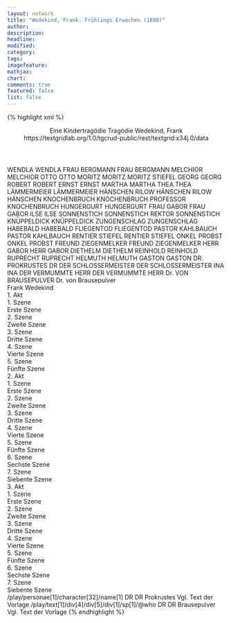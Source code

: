 ```yaml
---
layout: network
title: "Wedekind, Frank: Frühlings Erwachen (1890)"
author:
description:
headline:
modified:
category:
tags:
imagefeature:
mathjax:
chart:
comments: true
featured: false
list: false
---
```

{% highlight xml %}
<?xml-model href="https://raw.githubusercontent.com/DLiNa/project/master/rules/lina.rnc"?><?xml-model href="https://raw.githubusercontent.com/DLiNa/project/master/rules/lina.sch"?>
<play xmlns="http://lina.digital">
  <header>
    <title>Frühlings Erwachen</title>
  	<subtitle>Eine Kindertragödie</subtitle>
  	<genretitle>Tragödie</genretitle>
    <author>Wedekind, Frank</author>
  	<date when="1890" type="written"/>
  	<date when="1891" type="print"/>
  	<date when="1906" type="premiere"/>
  	<source>https://textgridlab.org/1.0/tgcrud-public/rest/textgrid:x34j.0/data</source>
  </header>
  <personae>
    <character>
      <name>WENDLA</name>
      <alias xml:id="wendla">
        <name>WENDLA</name>
      </alias>
    </character>
    <character>
      <name>FRAU BERGMANN</name>
      <alias xml:id="frau_bergmann">
        <name>FRAU BERGMANN</name>
      </alias>
    </character>
    <character>
      <name>MELCHIOR</name>
      <alias xml:id="melchior">
        <name>MELCHIOR</name>
      </alias>
    </character>
    <character>
      <name>OTTO</name>
      <alias xml:id="otto">
        <name>OTTO</name>
      </alias>
    </character>
    <character>
      <name>MORITZ</name>
      <alias xml:id="moritz">
        <name>MORITZ</name>
      </alias>
    	<alias xml:id="moritz_stiefel">
    		<name>MORITZ STIEFEL</name>
    	</alias>
    </character>
    <character>
      <name>GEORG</name>
      <alias xml:id="georg">
        <name>GEORG</name>
      </alias>
    </character>
    <character>
      <name>ROBERT</name>
      <alias xml:id="robert">
        <name>ROBERT</name>
      </alias>
    </character>
    <character>
      <name>ERNST</name>
      <alias xml:id="ernst">
        <name>ERNST</name>
      </alias>
    </character>
    <character>
      <name>MARTHA</name>
      <alias xml:id="martha">
        <name>MARTHA</name>
      </alias>
    </character>
    <character>
      <name>THEA</name>
      <alias xml:id="thea">
        <name>THEA</name>
      </alias>
    </character>
    <character>
      <name>LÄMMERMEIER</name>
      <alias xml:id="lämmermeier">
        <name>LÄMMERMEIER</name>
      </alias>
    </character>
    <character>
      <name>HÄNSCHEN RILOW</name>
      <alias xml:id="hänschen_rilow">
        <name>HÄNSCHEN RILOW</name>
      </alias>
    	<alias xml:id="hänschen">
    		<name>HÄNSCHEN</name>
    	</alias>
    </character>
    <character>
      <name>KNOCHENBRUCH</name>
      <alias xml:id="knochenbruch">
        <name>KNOCHENBRUCH</name>
      </alias>
    	<alias xml:id="professor_knochenbruch">
    		<name>PROFESSOR KNOCHENBRUCH</name>
    	</alias>
    </character>
    <character>
      <name>HUNGERGURT</name>
      <alias xml:id="hungergurt">
        <name>HUNGERGURT</name>
      </alias>
    </character>
    <character>
      <name>FRAU GABOR</name>
      <alias xml:id="frau_gabor">
        <name>FRAU GABOR</name>
      </alias>
    </character>
    <character>
      <name>ILSE</name>
      <alias xml:id="ilse">
        <name>ILSE</name>
      </alias>
    </character>
    <character>
      <name>SONNENSTICH</name>
      <alias xml:id="sonnenstich">
        <name>SONNENSTICH</name>
      </alias>
    	<alias xml:id="rektor_sonnenstich">
    		<name>REKTOR SONNENSTICH</name>
    	</alias>
    </character>
    <character>
      <name>KNÜPPELDICK</name>
      <alias xml:id="knüppeldick">
        <name>KNÜPPELDICK</name>
      </alias>
    </character>
    <character>
      <name>ZUNGENSCHLAG</name>
      <alias xml:id="zungenschlag">
        <name>ZUNGENSCHLAG</name>
      </alias>
    </character>
    <character>
      <name>HABEBALD</name>
      <alias xml:id="habebald">
        <name>HABEBALD</name>
      </alias>
    </character>
    <character>
      <name>FLIEGENTOD</name>
      <alias xml:id="fliegentod">
        <name>FLIEGENTOD</name>
      </alias>
    </character>
    <character>
      <name>PASTOR KAHLBAUCH</name>
      <alias xml:id="pastor_kahlbauch">
        <name>PASTOR KAHLBAUCH</name>
      </alias>
    </character>
    <character>
      <name>RENTIER STIEFEL</name>
      <alias xml:id="rentier_stiefel">
        <name>RENTIER STIEFEL</name>
      </alias>
    </character>
    <character>
      <name>ONKEL PROBST</name>
      <alias xml:id="onkel_probst">
        <name>ONKEL PROBST</name>
      </alias>
    </character>
    <character>
      <name>FREUND ZIEGENMELKER</name>
      <alias xml:id="freund_ziegenmelker">
        <name>FREUND ZIEGENMELKER</name>
      </alias>
    </character>
    <character>
      <name>HERR GABOR</name>
      <alias xml:id="herr_gabor">
        <name>HERR GABOR</name>
      </alias>
    </character>
    <character>
      <name>DIETHELM</name>
      <alias xml:id="diethelm">
        <name>DIETHELM</name>
      </alias>
    </character>
    <character>
      <name>REINHOLD</name>
      <alias xml:id="reinhold">
        <name>REINHOLD</name>
      </alias>
    </character>
    <character>
      <name>RUPRECHT</name>
      <alias xml:id="ruprecht">
        <name>RUPRECHT</name>
      </alias>
    </character>
    <character>
      <name>HELMUTH</name>
      <alias xml:id="helmuth">
        <name>HELMUTH</name>
      </alias>
    </character>
    <character>
      <name>GASTON</name>
      <alias xml:id="gaston">
        <name>GASTON</name>
      </alias>
    </character>
    <character>
      <name>DR. PROKRUSTES</name>
      <alias xml:id="dr">
        <name>DR</name>
      </alias>
    </character>
    <character>
      <name>DER SCHLOSSERMEISTER</name>
      <alias xml:id="der_schlossermeister">
        <name>DER SCHLOSSERMEISTER</name>
      </alias>
    </character>
    <character>
      <name>INA</name>
      <alias xml:id="ina">
        <name>INA</name>
      </alias>
    </character>
    <character>
      <name>DER VERMUMMTE HERR</name>
      <alias xml:id="der_vermummte_herr">
        <name>DER VERMUMMTE HERR</name>
      </alias>
    </character>
  	<character>
  		<name>Dr. VON BRAUSEPULVER</name>
  		<alias xml:id="dr_brausepulver">
  			<name>Dr. von Brausepulver</name>
  		</alias>
  	</character>
  </personae>
  <text>
    <div>
      <head>Frank Wedekind</head>
    </div>
    <div>
      <head>1. Akt</head>
      <div>
        <head>1. Szene</head>
        <div>
          <head>Erste Szene</head>
          <sp who="#wendla">
            <amount n="8" unit="speech_acts"/>
            <amount n="251" unit="words"/>
            <amount n="4" unit="lines"/>
            <amount n="1388" unit="chars"/>
          </sp>
          <sp who="#frau_bergmann">
            <amount n="7" unit="speech_acts"/>
            <amount n="147" unit="words"/>
            <amount n="4" unit="lines"/>
            <amount n="820" unit="chars"/>
          </sp>
        </div>
      </div>
      <div>
        <head>2. Szene</head>
        <div>
          <head>Zweite Szene</head>
          <sp who="#melchior">
            <amount n="44" unit="speech_acts"/>
            <amount n="769" unit="words"/>
            <amount n="33" unit="lines"/>
            <amount n="4271" unit="chars"/>
          </sp>
          <sp who="#otto">
            <amount n="2" unit="speech_acts"/>
            <amount n="19" unit="words"/>
            <amount n="2" unit="lines"/>
            <amount n="95" unit="chars"/>
          </sp>
          <sp who="#moritz">
            <amount n="39" unit="speech_acts"/>
            <amount n="964" unit="words"/>
            <amount n="27" unit="lines"/>
            <amount n="5344" unit="chars"/>
          </sp>
          <sp who="#georg">
            <amount n="3" unit="speech_acts"/>
            <amount n="19" unit="words"/>
            <amount n="3" unit="lines"/>
            <amount n="110" unit="chars"/>
          </sp>
          <sp who="#robert">
            <amount n="2" unit="speech_acts"/>
            <amount n="8" unit="words"/>
            <amount n="2" unit="lines"/>
            <amount n="48" unit="chars"/>
          </sp>
          <sp who="#ernst">
            <amount n="2" unit="speech_acts"/>
            <amount n="17" unit="words"/>
            <amount n="2" unit="lines"/>
            <amount n="104" unit="chars"/>
          </sp>
        </div>
      </div>
      <div>
        <head>3. Szene</head>
        <div>
          <head>Dritte Szene</head>
          <sp who="#martha">
            <amount n="26" unit="speech_acts"/>
            <amount n="460" unit="words"/>
            <amount n="19" unit="lines"/>
            <amount n="2397" unit="chars"/>
          </sp>
          <sp who="#wendla">
            <amount n="21" unit="speech_acts"/>
            <amount n="312" unit="words"/>
            <amount n="14" unit="lines"/>
            <amount n="1623" unit="chars"/>
          </sp>
          <sp who="#thea">
            <amount n="22" unit="speech_acts"/>
            <amount n="250" unit="words"/>
            <amount n="18" unit="lines"/>
            <amount n="1370" unit="chars"/>
          </sp>
        </div>
      </div>
      <div>
        <head>4. Szene</head>
        <div>
          <head>Vierte Szene</head>
          <sp who="#melchior">
            <amount n="9" unit="speech_acts"/>
            <amount n="61" unit="words"/>
            <amount n="9" unit="lines"/>
            <amount n="326" unit="chars"/>
          </sp>
          <sp who="#georg">
            <amount n="6" unit="speech_acts"/>
            <amount n="43" unit="words"/>
            <amount n="6" unit="lines"/>
            <amount n="249" unit="chars"/>
          </sp>
          <sp who="#otto">
            <amount n="8" unit="speech_acts"/>
            <amount n="64" unit="words"/>
            <amount n="8" unit="lines"/>
            <amount n="340" unit="chars"/>
          </sp>
          <sp who="#lämmermeier">
            <amount n="7" unit="speech_acts"/>
            <amount n="57" unit="words"/>
            <amount n="7" unit="lines"/>
            <amount n="310" unit="chars"/>
          </sp>
          <sp who="#robert">
            <amount n="7" unit="speech_acts"/>
            <amount n="62" unit="words"/>
            <amount n="6" unit="lines"/>
            <amount n="392" unit="chars"/>
          </sp>
          <sp who="#hänschen_rilow">
            <amount n="3" unit="speech_acts"/>
            <amount n="21" unit="words"/>
            <amount n="3" unit="lines"/>
            <amount n="107" unit="chars"/>
          </sp>
          <sp who="#moritz">
            <amount n="8" unit="speech_acts"/>
            <amount n="337" unit="words"/>
            <amount n="3" unit="lines"/>
            <amount n="1786" unit="chars"/>
          </sp>
          <sp who="#knochenbruch">
            <amount n="1" unit="speech_acts"/>
            <amount n="20" unit="words"/>
            <amount n="133" unit="chars"/>
          </sp>
          <sp who="#hungergurt">
            <amount n="1" unit="speech_acts"/>
            <amount n="5" unit="words"/>
            <amount n="1" unit="lines"/>
            <amount n="33" unit="chars"/>
          </sp>
        </div>
      </div>
      <div>
        <head>5. Szene</head>
        <div>
          <head>Fünfte Szene</head>
          <sp who="#melchior">
            <amount n="32" unit="speech_acts"/>
            <amount n="626" unit="words"/>
            <amount n="21" unit="lines"/>
            <amount n="3404" unit="chars"/>
          </sp>
          <sp who="#wendla">
            <amount n="31" unit="speech_acts"/>
            <amount n="581" unit="words"/>
            <amount n="22" unit="lines"/>
            <amount n="3073" unit="chars"/>
          </sp>
        </div>
      </div>
    </div>
    <div>
      <head>2. Akt</head>
      <div>
        <head>1. Szene</head>
        <div>
          <head>Erste Szene</head>
          <sp who="#moritz">
            <amount n="14" unit="speech_acts"/>
            <amount n="1097" unit="words"/>
            <amount n="7" unit="lines"/>
            <amount n="6139" unit="chars"/>
          </sp>
          <sp who="#melchior">
            <amount n="14" unit="speech_acts"/>
            <amount n="317" unit="words"/>
            <amount n="9" unit="lines"/>
            <amount n="1729" unit="chars"/>
          </sp>
          <sp who="#frau_gabor">
            <amount n="8" unit="speech_acts"/>
            <amount n="212" unit="words"/>
            <amount n="6" unit="lines"/>
            <amount n="1196" unit="chars"/>
          </sp>
        </div>
      </div>
      <div>
        <head>2. Szene</head>
        <div>
          <head>Zweite Szene</head>
          <sp who="#frau_bergmann">
            <amount n="27" unit="speech_acts"/>
            <amount n="599" unit="words"/>
            <amount n="15" unit="lines"/>
            <amount n="3186" unit="chars"/>
          </sp>
          <sp who="#wendla">
            <amount n="26" unit="speech_acts"/>
            <amount n="467" unit="words"/>
            <amount n="19" unit="lines"/>
            <amount n="2484" unit="chars"/>
          </sp>
        </div>
      </div>
      <div>
        <head>3. Szene</head>
        <div>
          <head>Dritte Szene</head>
          <sp who="#hänschen_rilow">
            <amount n="1" unit="speech_acts"/>
            <amount n="730" unit="words"/>
            <amount n="4468" unit="chars"/>
          </sp>
        </div>
      </div>
      <div>
        <head>4. Szene</head>
        <div>
          <head>Vierte Szene</head>
          <sp who="#wendla">
            <amount n="7" unit="speech_acts"/>
            <amount n="130" unit="words"/>
            <amount n="5" unit="lines"/>
            <amount n="566" unit="chars"/>
          </sp>
          <sp who="#melchior">
            <amount n="6" unit="speech_acts"/>
            <amount n="87" unit="words"/>
            <amount n="4" unit="lines"/>
            <amount n="412" unit="chars"/>
          </sp>
        </div>
      </div>
      <div>
        <head>5. Szene</head>
        <div>
          <head>Fünfte Szene</head>
          <sp who="#frau_gabor">
            <amount n="1" unit="speech_acts"/>
            <amount n="562" unit="words"/>
            <amount n="3382" unit="chars"/>
          </sp>
        </div>
      </div>
      <div>
        <head>6. Szene</head>
        <div>
          <head>Sechste Szene</head>
          <sp who="#wendla">
            <amount n="1" unit="speech_acts"/>
            <amount n="113" unit="words"/>
            <amount n="587" unit="chars"/>
          </sp>
        </div>
      </div>
      <div>
        <head>7. Szene</head>
        <div>
          <head>Siebente Szene</head>
          <sp who="#moritz">
            <amount n="22" unit="speech_acts"/>
            <amount n="1184" unit="words"/>
            <amount n="18" unit="lines"/>
            <amount n="6759" unit="chars"/>
          </sp>
          <sp who="#ilse">
            <amount n="21" unit="speech_acts"/>
            <amount n="847" unit="words"/>
            <amount n="10" unit="lines"/>
            <amount n="5002" unit="chars"/>
          </sp>
        </div>
      </div>
    </div>
    <div>
      <head>3. Akt</head>
      <div>
        <head>1. Szene</head>
        <div>
          <head>Erste Szene</head>
          <sp who="#sonnenstich">
            <amount n="26" unit="speech_acts"/>
            <amount n="1021" unit="words"/>
            <amount n="14" unit="lines"/>
            <amount n="6436" unit="chars"/>
          </sp>
          <sp who="#knüppeldick">
            <amount n="1" unit="speech_acts"/>
            <amount n="23" unit="words"/>
            <amount n="122" unit="chars"/>
          </sp>
          <sp who="#zungenschlag">
            <amount n="3" unit="speech_acts"/>
            <amount n="84" unit="words"/>
            <amount n="542" unit="chars"/>
          </sp>
          <sp who="#habebald">
            <amount n="8" unit="speech_acts"/>
            <amount n="24" unit="words"/>
            <amount n="8" unit="lines"/>
            <amount n="176" unit="chars"/>
          </sp>
          <sp who="#fliegentod">
            <amount n="2" unit="speech_acts"/>
            <amount n="69" unit="words"/>
            <amount n="429" unit="chars"/>
          </sp>
          <sp who="#hungergurt">
            <amount n="1" unit="speech_acts"/>
            <amount n="23" unit="words"/>
            <amount n="150" unit="chars"/>
          </sp>
          <sp who="#melchior">
            <amount n="12" unit="speech_acts"/>
            <amount n="58" unit="words"/>
            <amount n="11" unit="lines"/>
            <amount n="342" unit="chars"/>
          </sp>
        </div>
      </div>
      <div>
        <head>2. Szene</head>
        <div>
          <head>Zweite Szene</head>
          <sp who="#pastor_kahlbauch">
            <amount n="2" unit="speech_acts"/>
            <amount n="172" unit="words"/>
            <amount n="1080" unit="chars"/>
          </sp>
          <sp who="#rentier_stiefel">
            <amount n="2" unit="speech_acts"/>
            <amount n="34" unit="words"/>
            <amount n="1" unit="lines"/>
            <amount n="170" unit="chars"/>
          </sp>
          <sp who="#rektor_sonnenstich">
            <amount n="2" unit="speech_acts"/>
            <amount n="49" unit="words"/>
            <amount n="1" unit="lines"/>
            <amount n="331" unit="chars"/>
          </sp>
          <sp who="#professor_knochenbruch">
            <amount n="2" unit="speech_acts"/>
            <amount n="28" unit="words"/>
            <amount n="1" unit="lines"/>
            <amount n="164" unit="chars"/>
          </sp>
          <sp who="#onkel_probst">
            <amount n="2" unit="speech_acts"/>
            <amount n="35" unit="words"/>
            <amount n="1" unit="lines"/>
            <amount n="201" unit="chars"/>
          </sp>
          <sp who="#freund_ziegenmelker">
            <amount n="2" unit="speech_acts"/>
            <amount n="55" unit="words"/>
            <amount n="308" unit="chars"/>
          </sp>
          <sp who="#hänschen_rilow">
            <amount n="5" unit="speech_acts"/>
            <amount n="82" unit="words"/>
            <amount n="4" unit="lines"/>
            <amount n="466" unit="chars"/>
          </sp>
          <sp who="#georg">
            <amount n="4" unit="speech_acts"/>
            <amount n="31" unit="words"/>
            <amount n="4" unit="lines"/>
            <amount n="172" unit="chars"/>
          </sp>
          <sp who="#robert">
            <amount n="4" unit="speech_acts"/>
            <amount n="50" unit="words"/>
            <amount n="3" unit="lines"/>
            <amount n="274" unit="chars"/>
          </sp>
          <sp who="#ernst">
            <amount n="5" unit="speech_acts"/>
            <amount n="36" unit="words"/>
            <amount n="5" unit="lines"/>
            <amount n="225" unit="chars"/>
          </sp>
          <sp who="#otto">
            <amount n="7" unit="speech_acts"/>
            <amount n="77" unit="words"/>
            <amount n="6" unit="lines"/>
            <amount n="397" unit="chars"/>
          </sp>
          <sp who="#ilse">
            <amount n="10" unit="speech_acts"/>
            <amount n="122" unit="words"/>
            <amount n="8" unit="lines"/>
            <amount n="642" unit="chars"/>
          </sp>
          <sp who="#martha">
            <amount n="10" unit="speech_acts"/>
            <amount n="67" unit="words"/>
            <amount n="10" unit="lines"/>
            <amount n="360" unit="chars"/>
          </sp>
        </div>
      </div>
      <div>
        <head>3. Szene</head>
        <div>
          <head>Dritte Szene</head>
          <sp who="#frau_gabor">
            <amount n="11" unit="speech_acts"/>
            <amount n="603" unit="words"/>
            <amount n="7" unit="lines"/>
            <amount n="3411" unit="chars"/>
          </sp>
          <sp who="#herr_gabor">
            <amount n="10" unit="speech_acts"/>
            <amount n="893" unit="words"/>
            <amount n="3" unit="lines"/>
            <amount n="5259" unit="chars"/>
          </sp>
        </div>
      </div>
      <div>
        <head>4. Szene</head>
        <div>
          <head>Vierte Szene</head>
          <sp who="#diethelm">
            <amount n="2" unit="speech_acts"/>
            <amount n="21" unit="words"/>
            <amount n="2" unit="lines"/>
            <amount n="112" unit="chars"/>
          </sp>
          <sp who="#reinhold">
            <amount n="1" unit="speech_acts"/>
            <amount n="3" unit="words"/>
            <amount n="1" unit="lines"/>
            <amount n="17" unit="chars"/>
          </sp>
          <sp who="#ruprecht">
            <amount n="5" unit="speech_acts"/>
            <amount n="15" unit="words"/>
            <amount n="5" unit="lines"/>
            <amount n="84" unit="chars"/>
          </sp>
          <sp who="#melchior">
            <amount n="3" unit="speech_acts"/>
            <amount n="303" unit="words"/>
            <amount n="1" unit="lines"/>
            <amount n="1657" unit="chars"/>
          </sp>
          <sp who="#helmuth">
            <amount n="6" unit="speech_acts"/>
            <amount n="21" unit="words"/>
            <amount n="6" unit="lines"/>
            <amount n="108" unit="chars"/>
          </sp>
          <sp who="#gaston">
            <amount n="2" unit="speech_acts"/>
            <amount n="11" unit="words"/>
            <amount n="2" unit="lines"/>
            <amount n="69" unit="chars"/>
          </sp>
          <sp who="#helmuth #gaston #melchior #reinhold #diethelm">
            <amount n="1" unit="speech_acts"/>
            <amount n="5" unit="words"/>
            <amount n="1" unit="lines"/>
            <amount n="25" unit="chars"/>
          </sp>
        	<sp who="#gaston #melchior #reinhold #diethelm">
            <amount n="1" unit="speech_acts"/>
            <amount n="5" unit="words"/>
            <amount n="1" unit="lines"/>
            <amount n="31" unit="chars"/>
          </sp>
          <sp who="#dr">
            <amount n="2" unit="speech_acts"/>
            <amount n="55" unit="words"/>
            <amount n="1" unit="lines"/>
            <amount n="364" unit="chars"/>
          </sp>
          <sp who="#der_schlossermeister">
            <amount n="1" unit="speech_acts"/>
            <amount n="7" unit="words"/>
            <amount n="1" unit="lines"/>
            <amount n="42" unit="chars"/>
          </sp>
        </div>
      </div>
      <div>
        <head>5. Szene</head>
        <div>
          <head>Fünfte Szene</head>
          <sp who="#dr_brausepulver">
            <amount n="3" unit="speech_acts"/>
            <amount n="242" unit="words"/>
            <amount n="1" unit="lines"/>
            <amount n="1508" unit="chars"/>
          </sp>
          <sp who="#wendla">
            <amount n="15" unit="speech_acts"/>
            <amount n="268" unit="words"/>
            <amount n="10" unit="lines"/>
            <amount n="1441" unit="chars"/>
          </sp>
          <sp who="#frau_bergmann">
            <amount n="14" unit="speech_acts"/>
            <amount n="383" unit="words"/>
            <amount n="7" unit="lines"/>
            <amount n="2111" unit="chars"/>
          </sp>
          <sp who="#ina">
            <amount n="3" unit="speech_acts"/>
            <amount n="118" unit="words"/>
            <amount n="1" unit="lines"/>
            <amount n="631" unit="chars"/>
          </sp>
        </div>
      </div>
      <div>
        <head>6. Szene</head>
        <div>
          <head>Sechste Szene</head>
          <sp who="#ernst">
            <amount n="13" unit="speech_acts"/>
            <amount n="227" unit="words"/>
            <amount n="11" unit="lines"/>
            <amount n="1214" unit="chars"/>
          </sp>
          <sp who="#hänschen">
            <amount n="13" unit="speech_acts"/>
            <amount n="289" unit="words"/>
            <amount n="9" unit="lines"/>
            <amount n="1612" unit="chars"/>
          </sp>
        </div>
      </div>
      <div>
        <head>7. Szene</head>
        <div>
          <head>Siebente Szene</head>
          <sp who="#melchior">
            <amount n="29" unit="speech_acts"/>
            <amount n="726" unit="words"/>
            <amount n="23" unit="lines"/>
            <amount n="3960" unit="chars"/>
          </sp>
          <sp who="#moritz_stiefel">
            <amount n="1" unit="speech_acts"/>
            <amount n="20" unit="words"/>
            <amount n="131" unit="chars"/>
          </sp>
          <sp who="#moritz">
            <amount n="22" unit="speech_acts"/>
            <amount n="1032" unit="words"/>
            <amount n="6" unit="lines"/>
            <amount n="5737" unit="chars"/>
          </sp>
          <sp who="#der_vermummte_herr">
            <amount n="22" unit="speech_acts"/>
            <amount n="517" unit="words"/>
            <amount n="11" unit="lines"/>
            <amount n="2954" unit="chars"/>
          </sp>
        </div>
      </div>
    </div>
  </text>
	<documentation>
		<change n="1" who="dariokampkaspar" type="adjustSpeaker">
			<path>/play/personae[1]/character[32]/name[1]</path>
			<orig>DR</orig>
			<corr>DR Prokrustes</corr>
			<comment>Vgl. Text der Vorlage</comment>
		</change>
		<change n="2" who="dariokampkaspar">
			<path>/play/text[1]/div[4]/div[5]/div[1]/sp[1]/@who</path>
			<orig>DR</orig>
			<corr>DR Brausepulver</corr>
			<comment>Vgl. Text der Vorlage</comment>
		</change>
	</documentation>
</play>
{% endhighlight %}